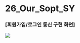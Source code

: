 # 26_Our_Sopt_SY

### [회원가입/로그인 통신 구현 화면]
<img src="https://github.com/paksuua/26_Our_Sopt_SY/blob/3Week/3week.webm">
